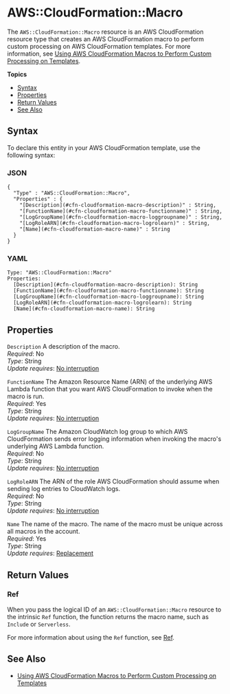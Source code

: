 # AWS::CloudFormation::Macro<a name="aws-resource-cloudformation-macro"></a>

The `AWS::CloudFormation::Macro` resource is an AWS CloudFormation resource type that creates an AWS CloudFormation macro to perform custom processing on AWS CloudFormation templates\. For more information, see [Using AWS CloudFormation Macros to Perform Custom Processing on Templates](template-macros.md)\. 

**Topics**
+ [Syntax](#aws-resource-cloudformation-macro-syntax)
+ [Properties](#aws-resource-cloudformation-macro-properties)
+ [Return Values](#aws-resource-cloudformation-macro-returnvalues)
+ [See Also](#aws-resource-cloudformation-macro-seealso)

## Syntax<a name="aws-resource-cloudformation-macro-syntax"></a>

To declare this entity in your AWS CloudFormation template, use the following syntax:

### JSON<a name="aws-resource-cloudformation-macro-syntax.json"></a>

```
{
  "Type" : "AWS::CloudFormation::Macro",
  "Properties" : {
    "[Description](#cfn-cloudformation-macro-description)" : String,
    "[FunctionName](#cfn-cloudformation-macro-functionname)" : String,
    "[LogGroupName](#cfn-cloudformation-macro-loggroupname)" : String,
    "[LogRoleARN](#cfn-cloudformation-macro-logrolearn)" : String,
    "[Name](#cfn-cloudformation-macro-name)" : String
  }
}
```

### YAML<a name="aws-resource-cloudformation-macro-syntax.yaml"></a>

```
Type: "AWS::CloudFormation::Macro"
Properties:
  [Description](#cfn-cloudformation-macro-description): String
  [FunctionName](#cfn-cloudformation-macro-functionname): String
  [LogGroupName](#cfn-cloudformation-macro-loggroupname): String
  [LogRoleARN](#cfn-cloudformation-macro-logrolearn): String
  [Name](#cfn-cloudformation-macro-name): String
```

## Properties<a name="aws-resource-cloudformation-macro-properties"></a>

`Description`  <a name="cfn-cloudformation-macro-description"></a>
A description of the macro\.  
 *Required*: No  
 *Type*: String  
 *Update requires*: [No interruption](using-cfn-updating-stacks-update-behaviors.md#update-no-interrupt) 

`FunctionName`  <a name="cfn-cloudformation-macro-functionname"></a>
The Amazon Resource Name \(ARN\) of the underlying AWS Lambda function that you want AWS CloudFormation to invoke when the macro is run\.  
 *Required*: Yes  
 *Type*: String  
 *Update requires*: [No interruption](using-cfn-updating-stacks-update-behaviors.md#update-no-interrupt) 

`LogGroupName`  <a name="cfn-cloudformation-macro-loggroupname"></a>
The Amazon CloudWatch log group to which AWS CloudFormation sends error logging information when invoking the macro's underlying AWS Lambda function\.  
 *Required*: No  
 *Type*: String  
 *Update requires*: [No interruption](using-cfn-updating-stacks-update-behaviors.md#update-no-interrupt) 

`LogRoleARN`  <a name="cfn-cloudformation-macro-logrolearn"></a>
The ARN of the role AWS CloudFormation should assume when sending log entries to CloudWatch logs\.  
 *Required*: No  
 *Type*: String  
 *Update requires*: [No interruption](using-cfn-updating-stacks-update-behaviors.md#update-no-interrupt) 

`Name`  <a name="cfn-cloudformation-macro-name"></a>
The name of the macro\. The name of the macro must be unique across all macros in the account\.  
 *Required*: Yes  
 *Type*: String  
 *Update requires*: [Replacement](using-cfn-updating-stacks-update-behaviors.md#update-replacement) 

## Return Values<a name="aws-resource-cloudformation-macro-returnvalues"></a>

### Ref<a name="aws-resource-cloudformation-macro-ref"></a>

When you pass the logical ID of an `AWS::CloudFormation::Macro` resource to the intrinsic `Ref` function, the function returns the macro name, such as `Include` or `Serverless`\. 

For more information about using the `Ref` function, see [Ref](intrinsic-function-reference-ref.md)\. 

## See Also<a name="aws-resource-cloudformation-macro-seealso"></a>
+ [Using AWS CloudFormation Macros to Perform Custom Processing on Templates](template-macros.md)